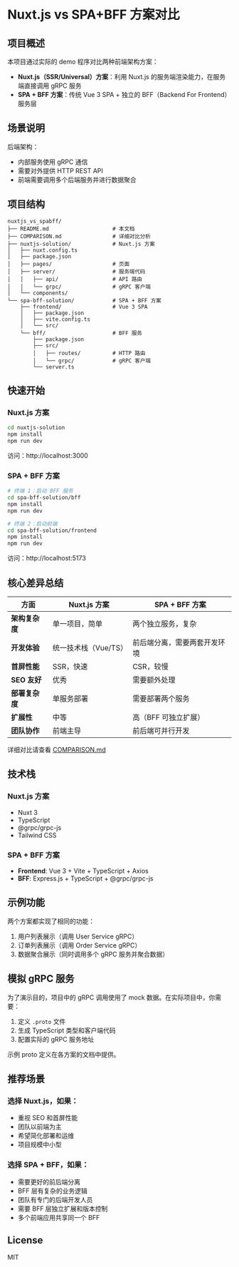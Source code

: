 # Nuxt.js vs SPA+BFF 方案对比

## 项目概述

本项目通过实际的 demo 程序对比两种前端架构方案：
- **Nuxt.js（SSR/Universal）方案**：利用 Nuxt.js 的服务端渲染能力，在服务端直接调用 gRPC 服务
- **SPA + BFF 方案**：传统 Vue 3 SPA + 独立的 BFF（Backend For Frontend）服务层

## 场景说明

后端架构：
- 内部服务使用 gRPC 通信
- 需要对外提供 HTTP REST API
- 前端需要调用多个后端服务并进行数据聚合

## 项目结构

```
nuxtjs_vs_spabff/
├── README.md                    # 本文档
├── COMPARISON.md                # 详细对比分析
├── nuxtjs-solution/             # Nuxt.js 方案
│   ├── nuxt.config.ts
│   ├── package.json
│   ├── pages/                   # 页面
│   ├── server/                  # 服务端代码
│   │   ├── api/                 # API 路由
│   │   └── grpc/                # gRPC 客户端
│   └── components/
└── spa-bff-solution/            # SPA + BFF 方案
    ├── frontend/                # Vue 3 SPA
    │   ├── package.json
    │   ├── vite.config.ts
    │   └── src/
    └── bff/                     # BFF 服务
        ├── package.json
        ├── src/
        │   ├── routes/          # HTTP 路由
        │   └── grpc/            # gRPC 客户端
        └── server.ts

```

## 快速开始

### Nuxt.js 方案

```bash
cd nuxtjs-solution
npm install
npm run dev
```

访问：http://localhost:3000

### SPA + BFF 方案

```bash
# 终端 1：启动 BFF 服务
cd spa-bff-solution/bff
npm install
npm run dev

# 终端 2：启动前端
cd spa-bff-solution/frontend
npm install
npm run dev
```

访问：http://localhost:5173

## 核心差异总结

| 方面 | Nuxt.js 方案 | SPA + BFF 方案 |
|-----|-------------|---------------|
| **架构复杂度** | 单一项目，简单 | 两个独立服务，复杂 |
| **开发体验** | 统一技术栈（Vue/TS） | 前后端分离，需要两套开发环境 |
| **首屏性能** | SSR，快速 | CSR，较慢 |
| **SEO 友好** | 优秀 | 需要额外处理 |
| **部署复杂度** | 单服务部署 | 需要部署两个服务 |
| **扩展性** | 中等 | 高（BFF 可独立扩展） |
| **团队协作** | 前端主导 | 前后端可并行开发 |

详细对比请查看 [COMPARISON.md](./COMPARISON.md)

## 技术栈

### Nuxt.js 方案
- Nuxt 3
- TypeScript
- @grpc/grpc-js
- Tailwind CSS

### SPA + BFF 方案
- **Frontend**: Vue 3 + Vite + TypeScript + Axios
- **BFF**: Express.js + TypeScript + @grpc/grpc-js

## 示例功能

两个方案都实现了相同的功能：
1. 用户列表展示（调用 User Service gRPC）
2. 订单列表展示（调用 Order Service gRPC）
3. 数据聚合展示（同时调用多个 gRPC 服务并聚合数据）

## 模拟 gRPC 服务

为了演示目的，项目中的 gRPC 调用使用了 mock 数据。在实际项目中，你需要：

1. 定义 `.proto` 文件
2. 生成 TypeScript 类型和客户端代码
3. 配置实际的 gRPC 服务地址

示例 proto 定义在各方案的文档中提供。

## 推荐场景

### 选择 Nuxt.js，如果：
- 重视 SEO 和首屏性能
- 团队以前端为主
- 希望简化部署和运维
- 项目规模中小型

### 选择 SPA + BFF，如果：
- 需要更好的前后端分离
- BFF 层有复杂的业务逻辑
- 团队有专门的后端开发人员
- 需要 BFF 层独立扩展和版本控制
- 多个前端应用共享同一个 BFF

## License

MIT
